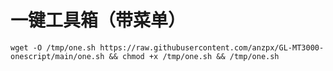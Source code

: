 

# 一键工具箱（带菜单）
```
wget -O /tmp/one.sh https://raw.githubusercontent.com/anzpx/GL-MT3000-onescript/main/one.sh && chmod +x /tmp/one.sh && /tmp/one.sh
```

